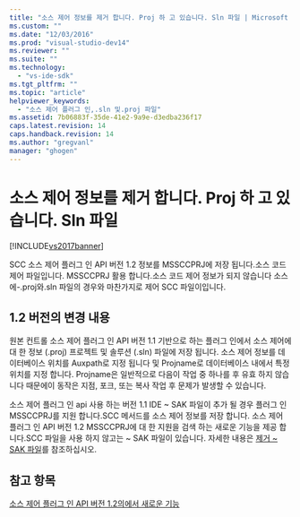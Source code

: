 ```yaml
---
title: "소스 제어 정보를 제거 합니다. Proj 하 고 있습니다. Sln 파일 | Microsoft Docs"
ms.custom: ""
ms.date: "12/03/2016"
ms.prod: "visual-studio-dev14"
ms.reviewer: ""
ms.suite: ""
ms.technology: 
  - "vs-ide-sdk"
ms.tgt_pltfrm: ""
ms.topic: "article"
helpviewer_keywords: 
  - "소스 제어 플러그 인,.sln 및.proj 파일"
ms.assetid: 7b06883f-35de-41e2-9a9e-d3edba236f17
caps.latest.revision: 14
caps.handback.revision: 14
ms.author: "gregvanl"
manager: "ghogen"
---
```

# 소스 제어 정보를 제거 합니다. Proj 하 고 있습니다. Sln 파일
[!INCLUDE[vs2017banner](../../code-quality/includes/vs2017banner.md)]

SCC 소스 제어 플러그 인 API 버전 1.2 정보를 MSSCCPRJ에 저장 됩니다.소스 코드 제어 파일입니다.  MSSCCPRJ 활용 합니다.소스 코드 제어 정보가 되지 않습니다 소스에\-.proj와.sln 파일의 경우와 마찬가지로 제어 SCC 파일이입니다.  
  
## 1.2 버전의 변경 내용  
 원본 컨트롤 소스 제어 플러그 인 API 버전 1.1 기반으로 하는 플러그 인에서 소스 제어에 대 한 정보 \(.proj\) 프로젝트 및 솔루션 \(.sln\) 파일에 저장 됩니다.  소스 제어 정보를 데이터베이스 위치를 Auxpath로 지정 됩니다 및 Projname로 데이터베이스 내에서 특정 위치를 지정 합니다.  Projname은 일반적으로 다음이 작업 중 하나를 후 유효 하지 않습니다 때문에이 동작은 지점, 포크, 또는 복사 작업 후 문제가 발생할 수 있습니다.  
  
 소스 제어 플러그 인 api 사용 하는 버전 1.1 IDE ~ SAK 파일이 추가 될 경우 플러그 인 MSSCCPRJ를 지원 합니다.SCC 메서드를 소스 제어 정보를 저장 합니다.  소스 제어 플러그 인 API 버전 1.2 MSSCCPRJ에 대 한 지원을 검색 하는 새로운 기능을 제공 합니다.SCC 파일을 사용 하지 않고는 ~ SAK 파일이 있습니다.  자세한 내용은 [제거 ~ SAK 파일](../../extensibility/internals/elimination-of-tilde-sak-files.md)를 참조하십시오.  
  
## 참고 항목  
 [소스 제어 플러그 인 API 버전 1.2의에서 새로운 기능](../../extensibility/internals/what-s-new-in-the-source-control-plug-in-api-version-1-2.md)